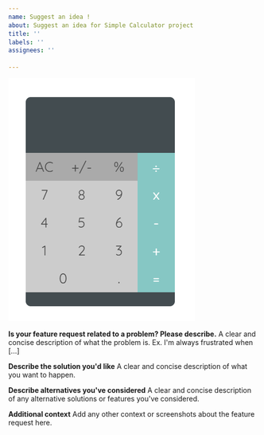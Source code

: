 ```yaml
---
name: Suggest an idea !
about: Suggest an idea for Simple Calculator project
title: ''
labels: ''
assignees: ''

---
```


![Image of Yaktocat](https://raw.githubusercontent.com/AfiCookie/electron-simple-calulator/master/Calculator.PNG)

**Is your feature request related to a problem? Please describe.**
A clear and concise description of what the problem is. Ex. I'm always frustrated when [...]

**Describe the solution you'd like**
A clear and concise description of what you want to happen.

**Describe alternatives you've considered**
A clear and concise description of any alternative solutions or features you've considered.

**Additional context**
Add any other context or screenshots about the feature request here.
